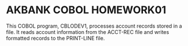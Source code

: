 # AKBANK COBOL HOMEWORK01

This COBOL program, CBLODEV1, processes account records stored in a file. It reads account information from the ACCT-REC file and writes formatted records to the PRINT-LINE file.
